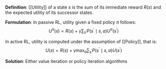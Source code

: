 **Definition**: [[Utility]] of a state $s$ is the sum of its immediate reward $R(s)$ and the expected utility of its successor states.

**Formulation**: In passive RL, utility given a fixed policy $\pi$ follows:
$$U^{\pi}(s) = R(s) + \gamma \sum_{s^{\prime}} P(s^{\prime} \mid s, a) U^{\pi}(s^{\prime})$$

In active RL, utility is computed under the assumption of [[Policy]], that is:
$$U(s) = R(s) + \gamma \max_{a} \sum_{s^{\prime}} P(s^{\prime} \mid s, a) U(s^{\prime})$$

**Solution**: Either value iteration or policy iteration algorithms